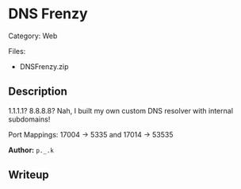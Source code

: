 # DNS Frenzy

Category: Web

Files:
- DNSFrenzy.zip

## Description

1.1.1.1? 8.8.8.8? Nah, I built my own custom DNS resolver with internal subdomains!

Port Mappings: 17004 -> 5335 and 17014 -> 53535 

**Author:** `p._.k`


## Writeup